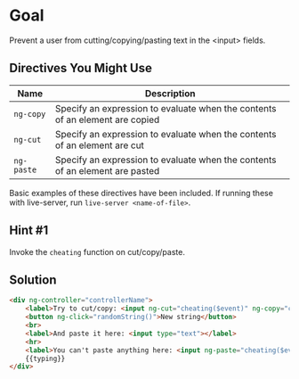 # Goal
Prevent a user from cutting/copying/pasting text in the \<input> fields.


## Directives You Might Use
|  Name  | Description |
| ------ | ----------- |
|`ng-copy`| Specify an expression to evaluate when the contents of an element are copied |
|`ng-cut`| Specify an expression to evaluate when the contents of an element are cut |
|`ng-paste`| Specify an expression to evaluate when the contents of an element are pasted |


Basic examples of these directives have been included. If running these with live-server, run `live-server <name-of-file>`.

## Hint #1
Invoke the `cheating` function on cut/copy/paste.

## Solution
```html
<div ng-controller="controllerName">
	<label>Try to cut/copy: <input ng-cut="cheating($event)" ng-copy="cheating($event)" ng-model="data"/></label>
	<button ng-click="randomString()">New string</button>
	<br>
	<label>And paste it here: <input type="text"></label>
	<hr>
	<label>You can't paste anything here: <input ng-paste="cheating($event)" ng-model="typing"></label>
	{{typing}}
</div>
```

